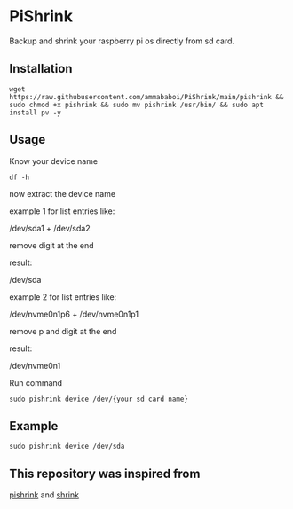 # PiShrink
Backup and shrink your raspberry pi os directly from sd card.

## Installation
```
wget https://raw.githubusercontent.com/ammababoi/PiShrink/main/pishrink && sudo chmod +x pishrink && sudo mv pishrink /usr/bin/ && sudo apt install pv -y
```
## Usage

Know your device name
```
df -h
```
now extract the device name

example 1 for list entries like:

/dev/sda1 + /dev/sda2

remove digit at the end

result:

/dev/sda

example 2 for list entries like:

/dev/nvme0n1p6 + /dev/nvme0n1p1

remove p and digit at the end

result:

/dev/nvme0n1

Run command

```
sudo pishrink device /dev/{your sd card name}
```

## Example
```
sudo pishrink device /dev/sda
```

## This repository was inspired from

[pishrink](https://github.com/Drewsif/PiShrink) and [shrink](https://github.com/qrti/shrink)

